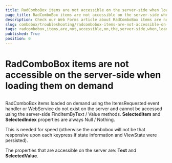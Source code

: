 ```yaml
---
title: RadComboBox items are not accessible on the server-side when loading them on demand
page_title: RadComboBox items are not accessible on the server-side when loading them on demand - RadComboBox
description: Check our Web Forms article about RadComboBox items are not accessible on the server-side when loading them on demand.
slug: combobox/troubleshooting/radcombobox-items-are-not-accessible-on-the-server-side-when-loading-them-on-demand
tags: radcombobox,items,are,not,accessible,on,the,server-side,when,loading,them,on,demand
published: True
position: 0
---
```


# RadComboBox items are not accessible on the server-side when loading them on demand



## 

RadComboBox items loaded on demand using the ItemsRequested event handler or WebService do not exist on the server and cannot be accessed using the server-side FindItemByText / Value methods. **SelectedItem** and **SelectedIndex** properties are always Null / Nothing.

This is needed for speed (otherwise the combobox will not be that responsive upon each keypress if state information and ViewState were persisted).

The properties that are accessible on the server are: **Text** and **SelectedValue**.
